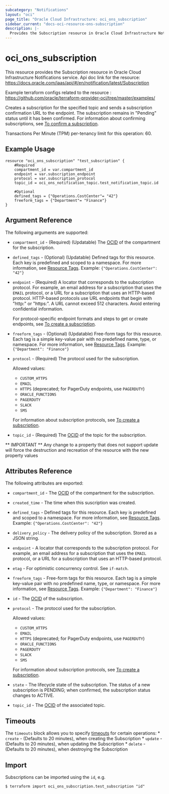 ```yaml
---
subcategory: "Notifications"
layout: "oci"
page_title: "Oracle Cloud Infrastructure: oci_ons_subscription"
sidebar_current: "docs-oci-resource-ons-subscription"
description: |-
  Provides the Subscription resource in Oracle Cloud Infrastructure Notifications service
---
```


# oci_ons_subscription
This resource provides the Subscription resource in Oracle Cloud Infrastructure Notifications service.
Api doc link for the resource: https://docs.oracle.com/iaas/api/#/en/notification/latest/Subscription

Example terraform configs related to the resource : https://github.com/oracle/terraform-provider-oci/tree/master/examples/

Creates a subscription for the specified topic and sends a subscription confirmation URL to the endpoint. The subscription remains in "Pending" status until it has been confirmed.
For information about confirming subscriptions, see
[To confirm a subscription](https://docs.cloud.oracle.com/iaas/Content/Notification/Tasks/managingtopicsandsubscriptions.htm#confirmSub).

Transactions Per Minute (TPM) per-tenancy limit for this operation: 60.


## Example Usage

```hcl
resource "oci_ons_subscription" "test_subscription" {
	#Required
	compartment_id = var.compartment_id
	endpoint = var.subscription_endpoint
	protocol = var.subscription_protocol
	topic_id = oci_ons_notification_topic.test_notification_topic.id

	#Optional
	defined_tags = {"Operations.CostCenter"= "42"}
	freeform_tags = {"Department"= "Finance"}
}
```

## Argument Reference

The following arguments are supported:

* `compartment_id` - (Required) (Updatable) The [OCID](https://docs.cloud.oracle.com/iaas/Content/General/Concepts/identifiers.htm) of the compartment for the subscription. 
* `defined_tags` - (Optional) (Updatable) Defined tags for this resource. Each key is predefined and scoped to a namespace. For more information, see [Resource Tags](https://docs.cloud.oracle.com/iaas/Content/General/Concepts/resourcetags.htm).  Example: `{"Operations.CostCenter": "42"}` 
* `endpoint` - (Required) A locator that corresponds to the subscription protocol. For example, an email address for a subscription that uses the `EMAIL` protocol, or a URL for a subscription that uses an HTTP-based protocol. HTTP-based protocols use URL endpoints that begin with "http:" or "https:". A URL cannot exceed 512 characters. Avoid entering confidential information.

	For protocol-specific endpoint formats and steps to get or create endpoints, see [To create a subscription](https://docs.cloud.oracle.com/iaas/Content/Notification/Tasks/managingtopicsandsubscriptions.htm#createSub). 
* `freeform_tags` - (Optional) (Updatable) Free-form tags for this resource. Each tag is a simple key-value pair with no predefined name, type, or namespace. For more information, see [Resource Tags](https://docs.cloud.oracle.com/iaas/Content/General/Concepts/resourcetags.htm).  Example: `{"Department": "Finance"}` 
* `protocol` - (Required) The protocol used for the subscription.

	Allowed values:
	* `CUSTOM_HTTPS`
	* `EMAIL`
	* `HTTPS` (deprecated; for PagerDuty endpoints, use `PAGERDUTY`)
	* `ORACLE_FUNCTIONS`
	* `PAGERDUTY`
	* `SLACK`
	* `SMS`

	For information about subscription protocols, see [To create a subscription](https://docs.cloud.oracle.com/iaas/Content/Notification/Tasks/managingtopicsandsubscriptions.htm#createSub). 
* `topic_id` - (Required) The [OCID](https://docs.cloud.oracle.com/iaas/Content/General/Concepts/identifiers.htm) of the topic for the subscription. 


** IMPORTANT **
Any change to a property that does not support update will force the destruction and recreation of the resource with the new property values

## Attributes Reference

The following attributes are exported:

* `compartment_id` - The [OCID](https://docs.cloud.oracle.com/iaas/Content/General/Concepts/identifiers.htm) of the compartment for the subscription. 
* `created_time` - The time when this suscription was created. 
* `defined_tags` - Defined tags for this resource. Each key is predefined and scoped to a namespace. For more information, see [Resource Tags](https://docs.cloud.oracle.com/iaas/Content/General/Concepts/resourcetags.htm).  Example: `{"Operations.CostCenter": "42"}` 
* `delivery_policy` - The delivery policy of the subscription. Stored as a JSON string.
* `endpoint` - A locator that corresponds to the subscription protocol. For example, an email address for a subscription that uses the `EMAIL` protocol, or a URL for a subscription that uses an HTTP-based protocol. 
* `etag` - For optimistic concurrency control. See `if-match`. 
* `freeform_tags` - Free-form tags for this resource. Each tag is a simple key-value pair with no predefined name, type, or namespace. For more information, see [Resource Tags](https://docs.cloud.oracle.com/iaas/Content/General/Concepts/resourcetags.htm).  Example: `{"Department": "Finance"}` 
* `id` - The [OCID](https://docs.cloud.oracle.com/iaas/Content/General/Concepts/identifiers.htm) of the subscription. 
* `protocol` - The protocol used for the subscription.

	Allowed values:
	* `CUSTOM_HTTPS`
	* `EMAIL`
	* `HTTPS` (deprecated; for PagerDuty endpoints, use `PAGERDUTY`)
	* `ORACLE_FUNCTIONS`
	* `PAGERDUTY`
	* `SLACK`
	* `SMS`

	For information about subscription protocols, see [To create a subscription](https://docs.cloud.oracle.com/iaas/Content/Notification/Tasks/managingtopicsandsubscriptions.htm#createSub). 
* `state` - The lifecycle state of the subscription. The status of a new subscription is PENDING; when confirmed, the subscription status changes to ACTIVE. 
* `topic_id` - The [OCID](https://docs.cloud.oracle.com/iaas/Content/General/Concepts/identifiers.htm) of the associated topic. 

## Timeouts

The `timeouts` block allows you to specify [timeouts](https://registry.terraform.io/providers/oracle/oci/latest/docs/guides/changing_timeouts) for certain operations:
	* `create` - (Defaults to 20 minutes), when creating the Subscription
	* `update` - (Defaults to 20 minutes), when updating the Subscription
	* `delete` - (Defaults to 20 minutes), when destroying the Subscription


## Import

Subscriptions can be imported using the `id`, e.g.

```
$ terraform import oci_ons_subscription.test_subscription "id"
```

